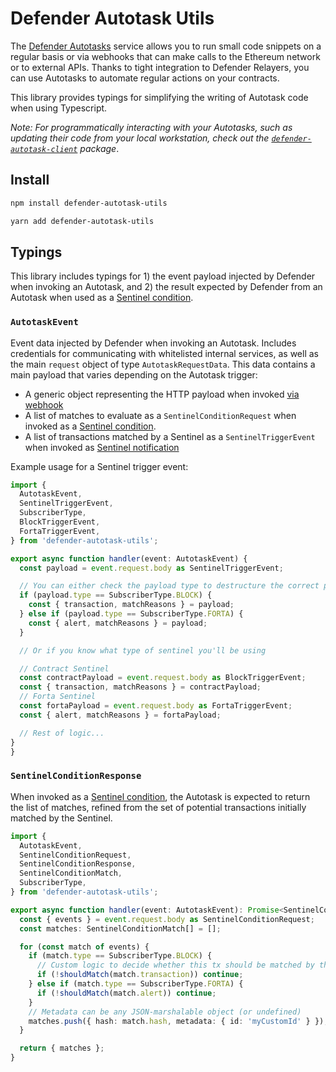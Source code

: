 # Defender Autotask Utils

The [Defender Autotasks](https://docs.openzeppelin.com/defender/autotasks) service allows you to run small code snippets on a regular basis or via webhooks that can make calls to the Ethereum network or to external APIs. Thanks to tight integration to Defender Relayers, you can use Autotasks to automate regular actions on your contracts.

This library provides typings for simplifying the writing of Autotask code when using Typescript.

_Note: For programmatically interacting with your Autotasks, such as updating their code from your local workstation, check out the [`defender-autotask-client`](https://www.npmjs.com/package/defender-autotask-client) package_.

## Install

```bash
npm install defender-autotask-utils
```

```bash
yarn add defender-autotask-utils
```

## Typings

This library includes typings for 1) the event payload injected by Defender when invoking an Autotask, and 2) the result expected by Defender from an Autotask when used as a [Sentinel condition](https://docs.openzeppelin.com/defender/sentinel#autotask_conditions).

### `AutotaskEvent`

Event data injected by Defender when invoking an Autotask. Includes credentials for communicating with whitelisted internal services, as well as the main `request` object of type `AutotaskRequestData`. This data contains a main payload that varies depending on the Autotask trigger:

- A generic object representing the HTTP payload when invoked [via webhook](https://docs.openzeppelin.com/defender/autotasks#webhook-handler)
- A list of matches to evaluate as a `SentinelConditionRequest` when invoked as a [Sentinel condition](https://docs.openzeppelin.com/defender/sentinel#autotask_conditions).
- A list of transactions matched by a Sentinel as a `SentinelTriggerEvent` when invoked as [Sentinel notification](https://docs.openzeppelin.com/defender/sentinel#autotask)

Example usage for a Sentinel trigger event:

```typescript
import {
  AutotaskEvent,
  SentinelTriggerEvent,
  SubscriberType,
  BlockTriggerEvent,
  FortaTriggerEvent,
} from 'defender-autotask-utils';

export async function handler(event: AutotaskEvent) {
  const payload = event.request.body as SentinelTriggerEvent;

  // You can either check the payload type to destructure the correct properties
  if (payload.type == SubscriberType.BLOCK) {
    const { transaction, matchReasons } = payload;
  } else if (payload.type == SubscriberType.FORTA) {
    const { alert, matchReasons } = payload;
  }

  // Or if you know what type of sentinel you'll be using

  // Contract Sentinel
  const contractPayload = event.request.body as BlockTriggerEvent;
  const { transaction, matchReasons } = contractPayload;
  // Forta Sentinel
  const fortaPayload = event.request.body as FortaTriggerEvent;
  const { alert, matchReasons } = fortaPayload;

  // Rest of logic...
}
}
```

### `SentinelConditionResponse`

When invoked as a [Sentinel condition](https://docs.openzeppelin.com/defender/sentinel#autotask_conditions), the Autotask is expected to return the list of matches, refined from the set of potential transactions initially matched by the Sentinel.

```typescript
import {
  AutotaskEvent,
  SentinelConditionRequest,
  SentinelConditionResponse,
  SentinelConditionMatch,
  SubscriberType,
} from 'defender-autotask-utils';

export async function handler(event: AutotaskEvent): Promise<SentinelConditionResponse> {
  const { events } = event.request.body as SentinelConditionRequest;
  const matches: SentinelConditionMatch[] = [];

  for (const match of events) {
    if (match.type == SubscriberType.BLOCK) {
      // Custom logic to decide whether this tx should be matched by the Sentinel
      if (!shouldMatch(match.transaction)) continue;
    } else if (match.type == SubscriberType.FORTA) {
      if (!shouldMatch(match.alert)) continue;
    }
    // Metadata can be any JSON-marshalable object (or undefined)
    matches.push({ hash: match.hash, metadata: { id: 'myCustomId' } });
  }

  return { matches };
}
```
